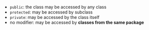 - `public`: the class may be accessed by any class
- `protected`: may be accessed by subclass
- `private`: may be accessed by the class itself
- no modifier: may be accessed by **classes from the same package**
